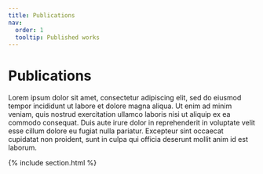 ```yaml
---
title: Publications
nav:
  order: 1
  tooltip: Published works
---
```


# <i class="fas fa-microscope"></i>Publications

Lorem ipsum dolor sit amet, consectetur adipiscing elit, sed do eiusmod tempor incididunt ut labore et dolore magna aliqua.
Ut enim ad minim veniam, quis nostrud exercitation ullamco laboris nisi ut aliquip ex ea commodo consequat.
Duis aute irure dolor in reprehenderit in voluptate velit esse cillum dolore eu fugiat nulla pariatur.
Excepteur sint occaecat cupidatat non proident, sunt in culpa qui officia deserunt mollit anim id est laborum.

{% include section.html %}

<script src="https://bibbase.org/show?bib=https://fhilker.github.io/website/bib/references_fh.bib&jsonp=1&authorFirst=1&nocache=1&commas=true&noIndex=true&sort=author_short"></script>

<!--{% include search-box.html %}

{% include search-info.html %}

{% include list.html data="citations" component="citation" style="rich" %}-->


